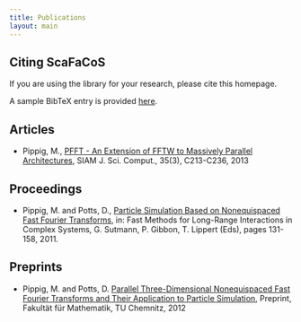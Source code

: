 ```yaml
---
title: Publications
layout: main
---
```


## Citing ScaFaCoS

If you are using the library for your research, please cite this homepage.

A sample BibTeX entry is provided [here](./files/scafacos.bib).

## Articles

* Pippig, M., 
[PFFT - An Extension of FFTW to Massively Parallel Architectures](http://www-user.tu-chemnitz.de/~mpip/paper/PFFT.pdf),
SIAM J. Sci. Comput., 35(3), C213-C236, 2013 

## Proceedings

* Pippig, M. and Potts, D., 
[Particle Simulation Based on Nonequispaced Fast Fourier Transforms](http://www-user.tu-chemnitz.de/~potts/paper/particleNFFT.pdf),
in: Fast Methods for Long-Range Interactions in Complex Systems, G. Sutmann, P. Gibbon, T. Lippert (Eds), pages 131-158, 2011.


## Preprints

* Pippig, M. and Potts, D. 
[Parallel Three-Dimensional Nonequispaced Fast Fourier Transforms and Their Application to Particle Simulation](http://www-user.tu-chemnitz.de/~potts/paper/pnfft.pdf),
Preprint, Fakultät für Mathematik, TU Chemnitz, 2012 
